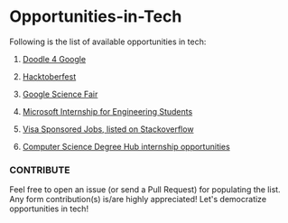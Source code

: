 # Opportunities-in-Tech

Following is the list of available opportunities in tech: 

1. [Doodle 4 Google](https://doodles.google.co.in/d4g)

2. [Hacktoberfest](https://hacktoberfest.digitalocean.com)

3. [Google Science Fair](https://www.googlesciencefair.com)

4. [Microsoft Internship for Engineering Students](https://careers.microsoft.com/us/en/job/475700/Internship-opportunities-for-students-recent-graduates-Software-Engineering)

5. [Visa Sponsored Jobs, listed on Stackoverflow](https://stackoverflow.com/jobs?t=true)

6. [Computer Science Degree Hub internship opportunities](https://www.computersciencedegreehub.com/internships-fortune-500-companies/)

### CONTRIBUTE

Feel free to open an issue (or send a Pull Request) for populating the list. Any form contribution(s) is/are highly appreciated!
Let's democratize opportunities in tech!
